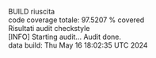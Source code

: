 BUILD riuscita
<br>code coverage totale: 
97.5207 % covered
<br> Risultati audit checkstyle <br>
[INFO] Starting audit...
Audit done.
<br> data build: 
Thu May 16 18:02:35 UTC 2024
